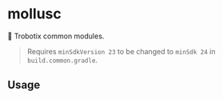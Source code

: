# mollusc
🐚 Trobotix common modules.
> Requires `minSdkVersion 23` to be changed to `minSdk 24` in `build.common.gradle`.
## Usage

